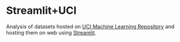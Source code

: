 # Streamlit+UCI
Analysis of datasets hosted on [UCI Machine Learning Repository](https://archive.ics.uci.edu/ml/index.php) and hosting them on web using [Streamlit](https://www.streamlit.io).
